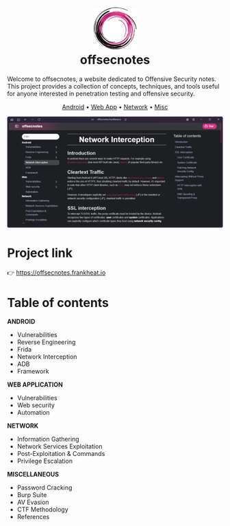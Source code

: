 <h1 align="center">
  <br>
  <a href="https://github.com/frankheat/offsecnotes"><img src="static/favicon.svg" alt="Markdownify" width="100"></a>
  <br>
  offsecnotes
  <br>
</h1>

Welcome to offsecnotes, a website dedicated to Offensive Security notes. This project provides a collection of concepts, techniques, and tools useful for anyone interested in penetration testing and offensive security.

<p align="center">
  <a href="https://offsecnotes.frankheat.io">Android</a> •
  <a href="https://offsecnotes.frankheat.io">Web App</a> •
  <a href="https://offsecnotes.frankheat.io">Network</a> •
  <a href="https://offsecnotes.frankheat.io">Misc</a>
</p>

<img src="static/screenshot.png">

# Project link

👉 https://offsecnotes.frankheat.io

# Table of contents

**ANDROID**

* Vulnerabilities
* Reverse Engineering
* Frida
* Network Interception
* ADB
* Framework

**WEB APPLICATION**

* Vulnerabilities
* Web security
* Automation

**NETWORK**

* Information Gathering
* Network Services Exploitation
* Post-Exploitation & Commands
* Privilege Escalation

**MISCELLANEOUS**

* Password Cracking
* Burp Suite
* AV Evasion
* CTF Methodology
* References